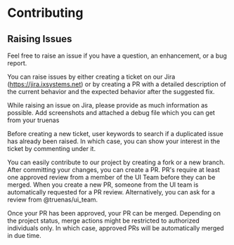 # Contributing

## Raising Issues

Feel free to raise an issue if you have a question, an enhancement, or a bug report.

You can raise issues by either creating a ticket on our Jira (https://jira.ixsystems.net) or by creating a PR with a detailed description of the current behavior and the expected behavior after the suggested fix.

While raising an issue on Jira, please provide as much information as possible. Add screenshots and attached a debug file which you can get from your truenas 

Before creating a new ticket, user keywords to search if a duplicated issue has already been raised. In which case, you can show your interest in the ticket by commenting under it.

You can easily contribute to our project by creating a fork or a new branch. After committing your changes, you can create a PR. PR's require at least one approved review from a member of the UI Team before they can be merged. When you create a new PR, someone from the UI team is automatically requested for a PR review. Alternatively, you can ask for a review from @truenas/ui_team.

Once your PR has been approved, your PR can be merged. Depending on the project status, merge actions might be restricted to authorized individuals only. In which case, approved PRs will be automatically merged in due time.